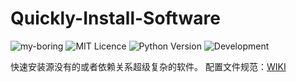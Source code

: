 # Quickly-Install-Software

![my-boring](https://img.shields.io/badge/my--boring-powered-orange.svg)
![MIT Licence](https://badges.frapsoft.com/os/mit/mit.svg?v=103)
![Python Version](https://img.shields.io/badge/python-3.6+-green.svg)
![Development](https://img.shields.io/badge/development-active-red.svg)

快速安装源没有的或者依赖关系超级复杂的软件。
配置文件规范：[WIKI](https://github.com/redapple0204/my-boring-python/wiki/autodown.py%E9%85%8D%E7%BD%AE%E6%96%87%E4%BB%B6)
